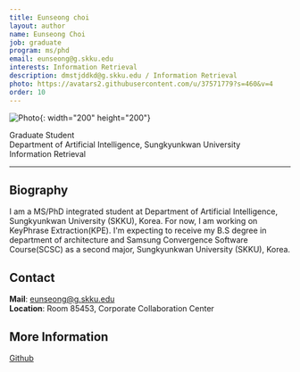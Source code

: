 ```yaml
---
title: Eunseong choi
layout: author
name: Eunseong Choi
job: graduate
program: ms/phd
email: eunseong@g.skku.edu
interests: Information Retrieval
description: dmstjddkd@g.skku.edu / Information Retrieval
photo: https://avatars2.githubusercontent.com/u/37571779?s=460&v=4
order: 10
---
```


<!-- Post name should be this form: name.md
        For example, Gildong Hong.md -->

<!-- Fill the contents where --Fill-- exists -->
<!-- The example is in '_authors/Jongwuk Lee.md' or '_authors/Jiwoo Kim.md'>

<!-- For 'name' front matter, follow this format: Gildong Hong -->
<!-- For 'job' front matter, choose the one of these: professor / graduate / undergraduate / alumni -->
<!-- For 'description' front matter, write down your email address and areas of interests.
        Email address is nessecary for graduate students.
        Follow this format: example@skku.edu / Computer Science -->

![Photo](https://avatars2.githubusercontent.com/u/37571779?s=460&v=4){: width="200" height="200"}
<!-- <img src="https://avatars0.githubusercontent.com/u/25289309?s=400&u=d601c0ceaae072c664d6abcff3383f435de51c97&v=4" width="200" height="200"> -->

Graduate Student<br>Department of Artificial Intelligence, Sungkyunkwan University<br>Information Retrieval

<!-- If you have a photo, then write that url in (). Photo can be anything with 200x200 size. -->
<!-- Fill the position, institution/department, interests
        For example, Graduate Student<br>Department of Software, Sungkyunkwan University<br>Recommender Systems, Natural Language Processing, Neuroimaging Analysis and Understanding -->

<hr>

## Biography

I am a MS/PhD integrated student at Department of Artificial Intelligence, Sungkyunkwan University (SKKU), Korea. For now, I am working on KeyPhrase Extraction(KPE).
I'm expecting to receive my B.S degree in department of architecture and Samsung Convergence Software Course(SCSC) as a second major, Sungkyunkwan University (SKKU), Korea.

 <!-- Write your own biography contents. -->


## Contact
**Mail**: eunseong@g.skku.edu <!-- Write your own email address -->
<br>
**Location**: Room 85453, Corporate Collaboration Center <!-- 85453 or your location address -->

## More Information
[Github](https://github.com/dmstjddkd)

<!-- If you have some personal websites, then write the url here. -->
<!-- If you don't have them, then remove a line '[Personal Website](--Fill--)' -->
